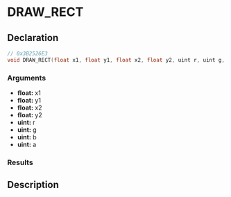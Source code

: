 # DRAW_RECT

## Declaration
```cpp
// 0x3B2526E3
void DRAW_RECT(float x1, float y1, float x2, float y2, uint r, uint g, uint b, uint a);
```

### Arguments
- **float:** x1
- **float:** y1
- **float:** x2
- **float:** y2
- **uint:** r
- **uint:** g
- **uint:** b
- **uint:** a

### Results

## Description
